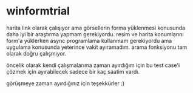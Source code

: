 # winformtrial

harita link olarak çalışıyor ama görsellerin forma yüklenmesi konusunda daha iyi bir araştırma yapmam gerekiyordu.
resim ve harita konumlarını form'a yüklerken async programlama kullanmam gerekiyordu ama uygulama konusunda yeterince vakit ayıramadım.
arama fonksiyonu tam olarak doğru çalışmıyor.

öncelik olarak kendi çalışmalarıma zaman ayırdığım için bu test case'i çözmek için ayırabilecek sadece bir kaç saatim vardı.

görüşmeye zaman ayırdığınız için teşekkürler :)